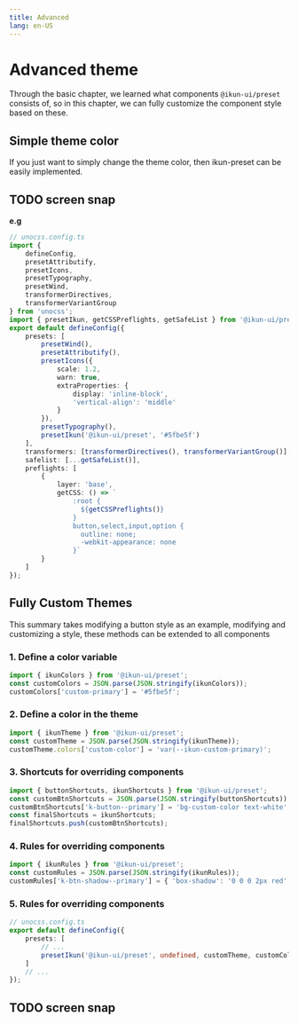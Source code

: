```yaml
---
title: Advanced
lang: en-US
---
```


# Advanced theme

Through the basic chapter, we learned what components `@ikun-ui/preset` consists of,
so in this chapter, we can fully customize the component style based on these.

## Simple theme color

If you just want to simply change the theme color, then ikun-preset can be easily implemented.

## TODO screen snap

**e.g**

```typescript jsx
// unocss.config.ts
import {
	defineConfig,
	presetAttributify,
	presetIcons,
	presetTypography,
	presetWind,
	transformerDirectives,
	transformerVariantGroup
} from 'unocss';
import { presetIkun, getCSSPreflights, getSafeList } from '@ikun-ui/preset';
export default defineConfig({
	presets: [
		presetWind(),
		presetAttributify(),
		presetIcons({
			scale: 1.2,
			warn: true,
			extraProperties: {
				display: 'inline-block',
				'vertical-align': 'middle'
			}
		}),
		presetTypography(),
		presetIkun('@ikun-ui/preset', '#5fbe5f')
	],
	transformers: [transformerDirectives(), transformerVariantGroup()],
	safelist: [...getSafeList()],
	preflights: [
		{
			layer: 'base',
			getCSS: () => `
                :root {
                  ${getCSSPreflights()}
                }
                button,select,input,option {
                  outline: none;
                  -webkit-appearance: none
                }`
		}
	]
});
```

## Fully Custom Themes

This summary takes modifying a button style as an example,
modifying and customizing a style,
these methods can be extended to all components

### 1. Define a color variable

```typescript jsx
import { ikunColors } from '@ikun-ui/preset';
const customColors = JSON.parse(JSON.stringify(ikunColors));
customColors['custom-primary'] = '#5fbe5f';
```

### 2. Define a color in the theme

```typescript jsx
import { ikunTheme } from '@ikun-ui/preset';
const customTheme = JSON.parse(JSON.stringify(ikunTheme));
customTheme.colors['custom-color'] = 'var(--ikun-custom-primary)';
```

### 3. Shortcuts for overriding components

```typescript jsx
import { buttonShortcuts, ikunShortcuts } from '@ikun-ui/preset';
const customBtnShortcuts = JSON.parse(JSON.stringify(buttonShortcuts));
customBtnShortcuts['k-button--primary'] = 'bg-custom-color text-white';
const finalShortcuts = ikunShortcuts;
finalShortcuts.push(customBtnShortcuts);
```

### 4. Rules for overriding components

```typescript jsx
import { ikunRules } from '@ikun-ui/preset';
const customRules = JSON.parse(JSON.stringify(ikunRules));
customRules['k-btn-shadow--primary'] = { 'box-shadow': '0 0 0 2px red' };
```

### 5. Rules for overriding components

```typescript jsx
// unocss.config.ts
export default defineConfig({
	presets: [
		// ...
		presetIkun('@ikun-ui/preset', undefined, customTheme, customColors, finalShortcuts, customRules)
	]
	// ...
});
```

## TODO screen snap
